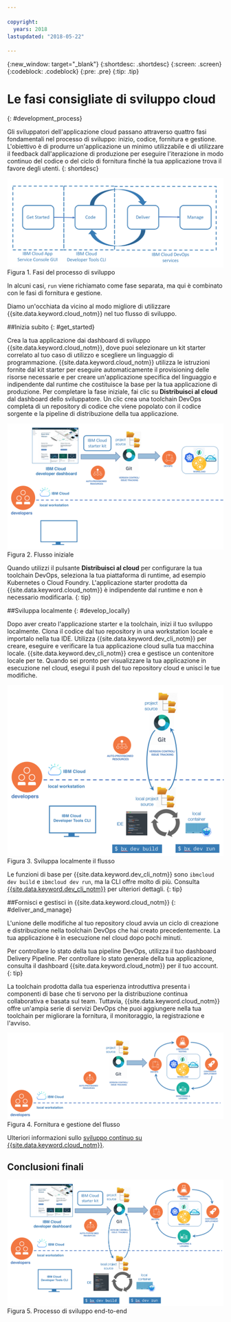 ```yaml
---

copyright:
  years: 2018
lastupdated: "2018-05-22"

---
```

{:new_window: target="_blank"}
{:shortdesc: .shortdesc}
{:screen: .screen}
{:codeblock: .codeblock}
{:pre: .pre}
{:tip: .tip}

# Le fasi consigliate di sviluppo cloud
{: #development_process}

Gli sviluppatori dell'applicazione cloud passano attraverso quattro fasi fondamentali nel processo di sviluppo: inizio, codice, fornitura e gestione. L'obiettivo è di produrre un'applicazione un minimo utilizzabile e di utilizzare il feedback dall'applicazione di produzione per eseguire l'iterazione in modo continuo del codice o del ciclo di fornitura finché la tua applicazione trova il favore degli utenti.
{: shortdesc}

![Flusso di sviluppo](images/dev_flow_overview.png "Flusso di sviluppo") Figura 1. Fasi del processo di sviluppo

In alcuni casi, `run` viene richiamato come fase separata, ma qui è combinato con le fasi di fornitura e gestione.

Diamo un'occhiata da vicino al modo migliore di utilizzare {{site.data.keyword.cloud_notm}} nel tuo flusso di sviluppo.

##Inizia subito
{: #get_started}

Crea la tua applicazione dai dashboard di sviluppo {{site.data.keyword.cloud_notm}}, dove puoi selezionare un kit starter correlato al tuo caso di utilizzo e scegliere un linguaggio di programmazione. {{site.data.keyword.cloud_notm}} utilizza le istruzioni fornite dal kit starter per eseguire automaticamente il provisioning delle risorse necessarie e per creare un'applicazione specifica del linguaggio e indipendente dal runtime che costituisce la base per la tua applicazione di produzione. Per completare la fase iniziale, fai clic su **Distribuisci al cloud** dal dashboard dello sviluppatore. Un clic crea una toolchain DevOps completa di un repository di codice che viene popolato con il codice sorgente e la pipeline di distribuzione della tua applicazione.

![Introduzione](images/dev_get_started.png "Introduzione") Figura 2. Flusso iniziale

Quando utilizzi il pulsante **Distribuisci al cloud** per configurare la tua toolchain DevOps, seleziona la tua piattaforma di runtime, ad esempio Kubernetes o Cloud Foundry. L'applicazione starter prodotta da {{site.data.keyword.cloud_notm}} è indipendente dal runtime e non è necessario modificarla.
{: tip}

##Sviluppa localmente
{: #develop_locally}

Dopo aver creato l'applicazione starter e la toolchain, inizi il tuo sviluppo localmente. Clona il codice dal tuo repository in una workstation locale e importalo nella tua IDE. Utilizza {{site.data.keyword.dev_cli_notm}} per creare, eseguire e verificare la tua applicazione cloud sulla tua macchina locale. {{site.data.keyword.dev_cli_notm}} crea e gestisce un contenitore locale per te. Quando sei pronto per visualizzare la tua applicazione in esecuzione nel cloud, esegui il push del tuo repository cloud e unisci le tue modifiche.

![Sviluppa localmente](images/dev_code_locally.png "Sviluppa localmente") Figura 3. Sviluppa localmente il flusso

Le funzioni di base per {{site.data.keyword.dev_cli_notm}} sono `ibmcloud dev build` e `ibmcloud dev run`, ma la CLI offre molto di più. Consulta [{{site.data.keyword.dev_cli_notm}}](../cli/idt/index.html) per ulteriori dettagli.
{: tip}

##Fornisci e gestisci in {{site.data.keyword.cloud_notm}}
{: #deliver_and_manage}

L'unione delle modifiche al tuo repository cloud avvia un ciclo di creazione e distribuzione nella toolchain DevOps che hai creato precedentemente. La tua applicazione è in esecuzione nel cloud dopo pochi minuti.

Per controllare lo stato della tua pipeline DevOps, utilizza il tuo dashboard Delivery Pipeline. Per controllare lo stato generale della tua applicazione, consulta il dashboard {{site.data.keyword.cloud_notm}} per il tuo account.
{: tip}

La toolchain prodotta dalla tua esperienza introduttiva presenta i componenti di base che ti servono per la distribuzione continua collaborativa e basata sul team. Tuttavia, {{site.data.keyword.cloud_notm}} offre un'ampia serie di servizi DevOps che puoi aggiungere nella tua toolchain per migliorare la fornitura, il monitoraggio, la registrazione e l'avviso.

![Fornisci e gestisci](images/dev_deliver_and_manage.png "Fornisci e gestisci") Figura 4. Fornitura e gestione del flusso

Ulteriori informazioni sullo [sviluppo continuo su {{site.data.keyword.cloud_notm}}](../services/ContinuousDelivery/index.html#cd_getting_started).

## Conclusioni finali

![Dettagli del processo](images/dev_process_detail.png "Dettagli del processo") Figura 5. Processo di sviluppo end-to-end
